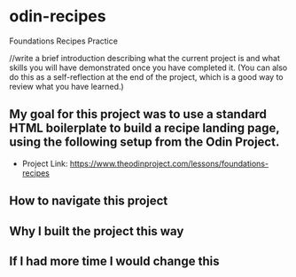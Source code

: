 # odin-recipes
 Foundations Recipes Practice

//write a brief introduction describing what the current project is and what skills you will have demonstrated once you have completed it. (You can also do this as a self-reflection at the end of the project, which is a good way to review what you have learned.)

## My goal for this project was to use a standard HTML boilerplate to build a recipe landing page, using the following setup from the Odin Project.
- Project Link: https://www.theodinproject.com/lessons/foundations-recipes

## How to navigate this project


## Why I built the project this way


## If I had more time I would change this
